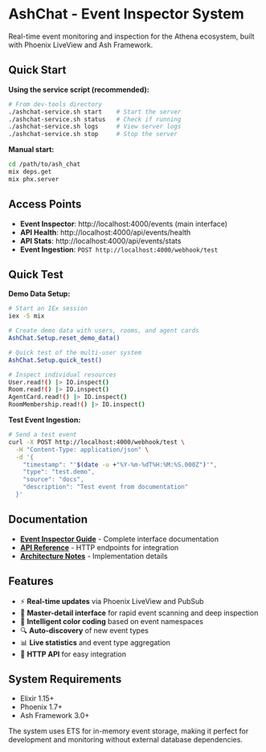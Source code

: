 # AshChat - Event Inspector System

Real-time event monitoring and inspection for the Athena ecosystem, built with Phoenix LiveView and Ash Framework.

## Quick Start

**Using the service script (recommended):**
```bash
# From dev-tools directory
./ashchat-service.sh start    # Start the server
./ashchat-service.sh status   # Check if running
./ashchat-service.sh logs     # View server logs
./ashchat-service.sh stop     # Stop the server
```

**Manual start:**
```bash
cd /path/to/ash_chat
mix deps.get
mix phx.server
```

## Access Points

- **Event Inspector**: http://localhost:4000/events (main interface)
- **API Health**: http://localhost:4000/api/events/health
- **API Stats**: http://localhost:4000/api/events/stats
- **Event Ingestion**: `POST http://localhost:4000/webhook/test`

## Quick Test

**Demo Data Setup:**
```bash
# Start an IEx session 
iex -S mix

# Create demo data with users, rooms, and agent cards
AshChat.Setup.reset_demo_data()

# Quick test of the multi-user system
AshChat.Setup.quick_test()

# Inspect individual resources
User.read!() |> IO.inspect()
Room.read!() |> IO.inspect()
AgentCard.read!() |> IO.inspect()
RoomMembership.read!() |> IO.inspect()
```

**Test Event Ingestion:**
```bash
# Send a test event
curl -X POST http://localhost:4000/webhook/test \
  -H "Content-Type: application/json" \
  -d '{
    "timestamp": "'$(date -u +"%Y-%m-%dT%H:%M:%S.000Z")'",
    "type": "test.demo",
    "source": "docs",
    "description": "Test event from documentation"
  }'
```

## Documentation

- **[Event Inspector Guide](docs/EVENT_INSPECTOR.md)** - Complete interface documentation
- **[API Reference](docs/API.md)** - HTTP endpoints for integration
- **[Architecture Notes](docs/ARCHITECTURE.md)** - Implementation details

## Features

- ⚡ **Real-time updates** via Phoenix LiveView and PubSub
- 🎯 **Master-detail interface** for rapid event scanning and deep inspection
- 🌈 **Intelligent color coding** based on event namespaces
- 🔍 **Auto-discovery** of new event types
- 📊 **Live statistics** and event type aggregation
- 🔗 **HTTP API** for easy integration

## System Requirements

- Elixir 1.15+
- Phoenix 1.7+
- Ash Framework 3.0+

The system uses ETS for in-memory event storage, making it perfect for development and monitoring without external database dependencies.
